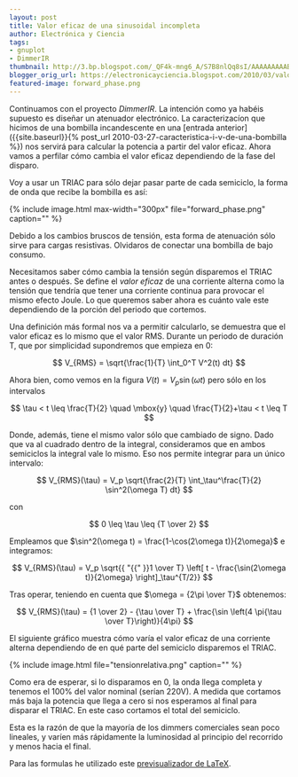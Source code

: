 ```yaml
---
layout: post
title: Valor eficaz de una sinusoidal incompleta
author: Electrónica y Ciencia
tags:
- gnuplot
- DimmerIR
thumbnail: http://3.bp.blogspot.com/_QF4k-mng6_A/S7B8nlQq8sI/AAAAAAAAABU/WLt5TjsmLkM/s72-c/forward_phase.png
blogger_orig_url: https://electronicayciencia.blogspot.com/2010/03/valor-eficaz-de-una-sinusoidal.html
featured-image: forward_phase.png
---
```


Continuamos con el proyecto *DimmerIR*. La intención como ya habéis supuesto es diseñar un atenuador electrónico. La caracterizacíon que hicimos de una bombilla incandescente en una [entrada anterior]({{site.baseurl}}{% post_url 2010-03-27-caracteristica-i-v-de-una-bombilla %}) nos servirá para calcular la potencia a partir del valor eficaz. Ahora vamos a perfilar cómo cambia el valor eficaz dependiendo de la fase del disparo.

Voy a usar un TRIAC para sólo dejar pasar parte de cada semiciclo, la forma de onda que recibe la bombilla es así:

{% include image.html max-width="300px" file="forward_phase.png" caption="" %}

Debido a los cambios bruscos de tensión, esta forma de atenuación sólo sirve para cargas resistivas. Olvidaros de conectar una bombilla de bajo consumo.

Necesitamos saber cómo cambia la tensión según disparemos el TRIAC antes o después. Se define el *valor eficaz* de una corriente alterna como la tensión que tendría que tener una corriente continua para provocar el mismo efecto Joule. Lo que queremos saber ahora es cuánto vale este dependiendo de la porción del periodo que cortemos.

Una definición más formal nos va a permitir calcularlo, se demuestra que el valor eficaz es lo mismo que el valor RMS. Durante un periodo de duración T, que por simplicidad supondremos que empieza en 0:

$$
V_{RMS} = \sqrt{\frac{1}{T} \int_0^T V^2(t) dt}
$$

Ahora bien, como vemos en la figura $V(t) = V_p \sin(\omega t)$ pero sólo en los intervalos

$$
\tau < t \leq \frac{T}{2} \quad \mbox{y} \quad \frac{T}{2}+\tau < t \leq T
$$

Donde, además, tiene el mismo valor sólo que cambiado de signo. Dado que va al cuadrado dentro de la integral, consideramos que en ambos semiciclos la integral vale lo mismo. Eso nos permite integrar para un único intervalo:

$$
V_{RMS}(\tau) = V_p \sqrt{\frac{2}{T} \int_\tau^\frac{T}{2} \sin^2(\omega T) dt}
$$

con

$$
0 \leq \tau \leq {T \over 2}
$$

Empleamos que $\sin^2(\omega t) = \frac{1-\cos(2\omega t)}{2\omega}$ e integramos:

$$
V_{RMS}(\tau) = V_p \sqrt{{ "{{" }}1 \over T} \left[ t - \frac{\sin(2\omega t)}{2\omega} \right]_\tau^{T/2}}
$$

Tras operar, teniendo en cuenta que $\omega = {2\pi \over T}$ obtenemos:

$$
V_{RMS}(\tau) = {1 \over 2} - {\tau \over T} + \frac{\sin \left(4 \pi{\tau \over T}\right)}{4\pi}
$$

El siguiente gráfico muestra cómo varía el valor eficaz de una corriente alterna dependiendo de en qué parte del semiciclo disparemos el TRIAC.

{% include image.html file="tensionrelativa.png" caption="" %}

Como era de esperar, si lo disparamos en 0, la onda llega completa y tenemos el 100% del valor nominal (serían 220V). A medida que cortamos más baja la potencia que llega a cero si nos esperamos al final para disparar el TRIAC. En este caso cortamos el total del semiciclo.

Esta es la razón de que la mayoría de los dimmers comerciales sean poco lineales, y varíen más rápidamente la luminosidad al principio del recorrido y menos hacia el final.

Para las formulas he utilizado este [previsualizador de LaTeX](http://www.tlhiv.org/ltxpreview/).


